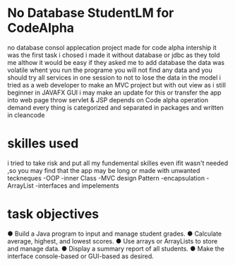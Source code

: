# No Database StudentLM for CodeAlpha
no database consol applecation project made for code alpha intership it was the first task i chosed
i made it without database or jdbc as they told me althow it would be easy if they asked me to add database
the data was volatile whent you run the programe you will not find any data and you should try all services in 
one session to not to lose the data in the model i tried as a web developer to make an MVC project but with out view 
as i still beginner in JAVAFX GUI i may make an update for this or transfer the app into web page throw servlet & JSP
depends on Code alpha operation demand every thing is categorized and separated in packages and written in cleancode
# skilles used
i tried to take risk and put all my fundemental skilles even ifit wasn't needed ,so you may find that the app may be 
long or made with unwanted teckneques
-OOP
-inner Class
-MVC design Pattern
-encapsulation
-ArrayList
-interfaces and impelements
# task objectives
● Build a Java program to input and manage student grades.
● Calculate average, highest, and lowest scores.
● Use arrays or ArrayLists to store and manage data.
● Display a summary report of all students.
● Make the interface console-based or GUI-based as desired.

